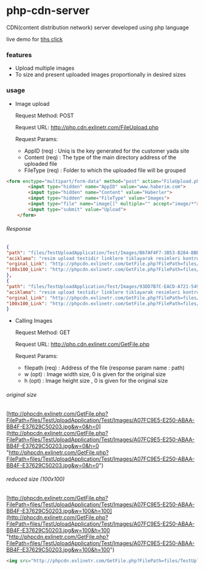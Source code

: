 # php-cdn-server
CDN(content distribution network) server developed using php language

live demo for [tihs click](http://php.cdn.exlinetr.com "tihs click")

### features
- Upload multiple images
- To size and present uploaded images proportionally in desired sizes

### usage
- Image upload

  Request Method: POST
  
  Request URL: http://php.cdn.exlinetr.com/FileUpload.php
  
  Request Params:
  - AppID (req)   : Uniq is the key generated for the customer yada site 
  - Content (req) : The type of the main directory address of the uploaded file
  - FileType (req) : Folder to which the uploaded file will be grouped
  
```html
<form enctype="multipart/form-data" method="post" action="FileUpload.php">
        <input type="hidden" name="AppID" value="www.haberim.com">
        <input type="hidden" name="Content" value="Haberler">
        <input type="hidden" name="FileType" value="Images">
        <input type="file" name="image[]" multiple="" accept="image/*">
        <input type="submit" value="Upload">
    </form>
```
###### Response
```json
{
"path": "files/TestUploadApplication/Test/Images/B67AF4F7-3B53-B284-BBB1-2377885BC103.png",
"aciklama": "resim upload testidir linklere tiklayarak resimleri kontrol edebilirsiniz.",
"orginal_Link": "http://phpcdn.exlinetr.com/GetFile.php?FilePath=files/TestUploadApplication/Test/Images/B67AF4F7-3B53-B284-BBB1-2377885BC103.png&w=0&h=0",
"100x100_Link": "http://phpcdn.exlinetr.com/GetFile.php?FilePath=files/TestUploadApplication/Test/Images/B67AF4F7-3B53-B284-BBB1-2377885BC103.png&w=100&h=100"
},
{
"path": "files/TestUploadApplication/Test/Images/93DD7B7C-EACD-A721-5499-DDD8A094A260.jpg",
"aciklama": "resim upload testidir linklere tiklayarak resimleri kontrol edebilirsiniz.",
"orginal_Link": "http://phpcdn.exlinetr.com/GetFile.php?FilePath=files/TestUploadApplication/Test/Images/93DD7B7C-EACD-A721-5499-DDD8A094A260.jpg&w=0&h=0",
"100x100_Link": "http://phpcdn.exlinetr.com/GetFile.php?FilePath=files/TestUploadApplication/Test/Images/93DD7B7C-EACD-A721-5499-DDD8A094A260.jpg&w=100&h=100"
}
```


- Calling Images

  Request Method: GET
  
  Request URL: http://php.cdn.exlinetr.com/GetFile.php
  
  Request Params:
  - filepath (req)   : Address of the file (response param name : path)
  - w (opt) : Image width size, 0 is given for the original size
  - h (opt) : Image height size , 0 is given for the original size

###### original size
[http://phpcdn.exlinetr.com/GetFile.php?FilePath=files/TestUploadApplication/Test/Images/A07FC9E5-E250-ABAA-BB4F-E37629C50203.jpg&w=0&h=0](http://phpcdn.exlinetr.com/GetFile.php?FilePath=files/TestUploadApplication/Test/Images/A07FC9E5-E250-ABAA-BB4F-E37629C50203.jpg&w=0&h=0 "http://phpcdn.exlinetr.com/GetFile.php?FilePath=files/TestUploadApplication/Test/Images/A07FC9E5-E250-ABAA-BB4F-E37629C50203.jpg&w=0&h=0")
###### reduced size (100x100)
[http://phpcdn.exlinetr.com/GetFile.php?FilePath=files/TestUploadApplication/Test/Images/A07FC9E5-E250-ABAA-BB4F-E37629C50203.jpg&w=100&h=100](http://phpcdn.exlinetr.com/GetFile.php?FilePath=files/TestUploadApplication/Test/Images/A07FC9E5-E250-ABAA-BB4F-E37629C50203.jpg&w=100&h=100 "http://phpcdn.exlinetr.com/GetFile.php?FilePath=files/TestUploadApplication/Test/Images/A07FC9E5-E250-ABAA-BB4F-E37629C50203.jpg&w=100&h=100")

```html
<img src="http://phpcdn.exlinetr.com/GetFile.php?FilePath=files/TestUploadApplication/Test/Images/A07FC9E5-E250-ABAA-BB4F-E37629C50203.jpg&w=0&h=0">
```




